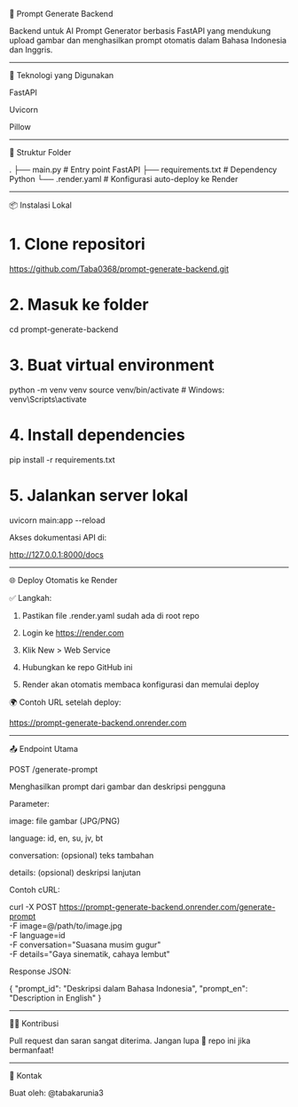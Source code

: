 🚀 Prompt Generate Backend

Backend untuk AI Prompt Generator berbasis FastAPI yang mendukung upload gambar dan menghasilkan prompt otomatis dalam Bahasa Indonesia dan Inggris.


---

🔧 Teknologi yang Digunakan

FastAPI

Uvicorn

Pillow



---

📁 Struktur Folder

.
├── main.py             # Entry point FastAPI
├── requirements.txt    # Dependency Python
└── .render.yaml        # Konfigurasi auto-deploy ke Render


---

📦 Instalasi Lokal

# 1. Clone repositori
https://github.com/Taba0368/prompt-generate-backend.git

# 2. Masuk ke folder
cd prompt-generate-backend

# 3. Buat virtual environment
python -m venv venv
source venv/bin/activate  # Windows: venv\Scripts\activate

# 4. Install dependencies
pip install -r requirements.txt

# 5. Jalankan server lokal
uvicorn main:app --reload

Akses dokumentasi API di:

http://127.0.0.1:8000/docs


---

🌐 Deploy Otomatis ke Render

✅ Langkah:

1. Pastikan file .render.yaml sudah ada di root repo


2. Login ke https://render.com


3. Klik New > Web Service


4. Hubungkan ke repo GitHub ini


5. Render akan otomatis membaca konfigurasi dan memulai deploy



🌍 Contoh URL setelah deploy:

https://prompt-generate-backend.onrender.com


---

📤 Endpoint Utama

POST /generate-prompt

Menghasilkan prompt dari gambar dan deskripsi pengguna

Parameter:

image: file gambar (JPG/PNG)

language: id, en, su, jv, bt

conversation: (opsional) teks tambahan

details: (opsional) deskripsi lanjutan


Contoh cURL:

curl -X POST https://prompt-generate-backend.onrender.com/generate-prompt \
  -F image=@/path/to/image.jpg \
  -F language=id \
  -F conversation="Suasana musim gugur" \
  -F details="Gaya sinematik, cahaya lembut"

Response JSON:

{
  "prompt_id": "Deskripsi dalam Bahasa Indonesia",
  "prompt_en": "Description in English"
}


---

🙋‍♂ Kontribusi

Pull request dan saran sangat diterima. Jangan lupa 🌟 repo ini jika bermanfaat!


---

📩 Kontak

Buat oleh: @tabakarunia3
